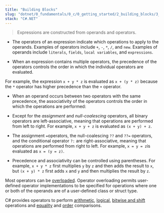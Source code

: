 ```yaml
---
title: "Building Blocks"
slug: "dotnet/0_fundamentals/0_c/0_getting_started/2_building_blocks/3_expressions"
stack: "C#.NET"
---
```



> Expressions are constructed from operands and operators.

- The operators of an expression indicate which operations to apply to the operands. Examples of operators include `+`, `-`, `*`, `/`, and `new`. Examples of operands include `literals`, `fields`, `local variables`, and `expressions`.

- When an expression contains multiple operators, the precedence of the operators controls the order in which the individual operators are evaluated.

For example,
the expression `x + y * z` is evaluated as `x + (y * z)` because the `*` operator has higher precedence than the `+` operator.

- When an operand occurs between two operators with the same precedence, the associativity of the operators controls the order in which the operations are performed:

- Except for the _assignment_ and _null-coalescing_ operators, all binary operators are left-associative, meaning that operations are performed from left to right. For example, `x + y + z` is evaluated as `(x + y) + z`.

- The assignment `=`operators, the null-coalescing `??` and `??=` operators, and the conditional operator `?:` are right-associative, meaning that operations are performed from right to left.
  For example, `x = y = z`is evaluated as `x = (y = z)`.

- Precedence and associativity can be controlled using parentheses.
  For example, `x + y * z` first multiplies `y` by `z` and then adds the result to `x`, but `(x + y) * z` first adds `x` and `y` and then multiplies the result by `z`.

Most operators can be [overloaded](https://learn.microsoft.com/en-us/dotnet/csharp/language-reference/operators/operator-overloading). Operator overloading permits user-defined operator implementations to be specified for operations where one or both of the operands are of a user-defined class or struct type.

C# provides operators to perform [arithmetic](https://learn.microsoft.com/en-us/dotnet/csharp/language-reference/operators/arithmetic-operators), [logical](https://learn.microsoft.com/en-us/dotnet/csharp/language-reference/operators/boolean-logical-operators), [bitwise and shift](https://learn.microsoft.com/en-us/dotnet/csharp/language-reference/operators/bitwise-and-shift-operators) operations and [equality](https://learn.microsoft.com/en-us/dotnet/csharp/language-reference/operators/equality-operators) and [order](https://learn.microsoft.com/en-us/dotnet/csharp/language-reference/operators/comparison-operators) comparisons.

